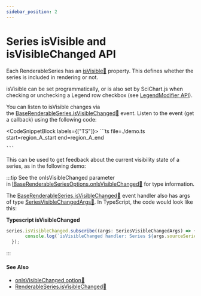 ```yaml
---
sidebar_position: 2
---
```


# Series isVisible and isVisibleChanged API

Each RenderableSeries has an [isVisible:blue_book:](https://www.scichart.com/documentation/js/current/typedoc/classes/baserenderableseries.html#isvisible) property. This defines whether the series is included in rendering or not.

isVisible can be set programmatically, or is also set by SciChart.js when checking or unchecking a Legend row checkbox (see [LegendModifier API](/docs/2d-charts/chart-modifier-api/miscellaneous-modifiers/legend-modifier)).

You can listen to isVisible changes via the [BaseRenderableSeries.isVisibleChanged:blue_book:](https://www.scichart.com/documentation/js/current/typedoc/classes/baserenderableseries.html#isvisiblechanged) event. Listen to the event (get a callback) using the following code:

<CodeSnippetBlock labels={["TS"]}>
    ```ts file=./demo.ts start=region_A_start end=region_A_end

    ```

</CodeSnippetBlock>

This can be used to get feedback about the current visibility state of a series, as in the following demo:

<LiveDocSnippet />

:::tip
See the onIsVisibleChanged parameter in [IBaseRenderableSeriesOptions.onIsVisibleChanged:blue_book:](https://www.scichart.com/documentation/js/current/typedoc/interfaces/ibaserenderableseriesoptions.html#onisvisiblechanged) for type information.

The [BaseRenderableSeries.isVisibleChanged:blue_book:](https://www.scichart.com/documentation/js/current/typedoc/classes/baserenderableseries.html#isvisiblechanged) event handler also has args of type [SeriesVisibleChangedArgs:blue_book:](https://www.scichart.com/documentation/js/current/typedoc/classes/seriesvisiblechangedargs.html). In TypeScript, the code would look like this:

**Typescript isVisibleChanged**

```ts
series.isVisibleChanged.subscribe((args: SeriesVisibleChangedArgs) => {
       console.log(`isVisibleChanged handler: Series ${args.sourceSeries.type} was set to isVisible=${args.isVisible}`);
  });
```
:::


#### See Also

* [onIsVisibleChanged option:blue_book:](https://www.scichart.com/documentation/js/current/typedoc/interfaces/ibaserenderableseriesoptions.html#onisvisiblechanged)
* [RenderableSeries.isVisibleChanged:blue_book:](https://www.scichart.com/documentation/js/current/typedoc/interfaces/irenderableseries.html#isvisiblechanged)